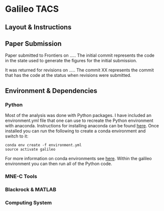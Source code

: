 # Galileo TACS

## Layout & Instructions

## Paper Submission
Paper submitted to Frontiers on ..... The initial commit represents the code in the state used to generate the figures for the initial submission.

It was returned for revisions on ..... The commit XX represents the commit that has the code at the status when revisions were submitted. 

## Environment & Dependencies

### Python

Most of the analysis was done with Python packages. I have included an environment.yml file that one can use to recreate the Python environment with anaconda. Instructions for installing anaconda can be found <a href="https://conda.io/docs/user-guide/install/download.html">here</a>. Once installed you can run the following to create a conda environment and switch to it:

	conda env create -f environment.yml
	source activate galileo

For more information on conda environments see <a href="https://conda.io/docs/user-guide/tasks/manage-environments.html">here</a>. Within the galileo environment you can then run all of the Python code.

### MNE-C Tools

### Blackrock & MATLAB

### Computing System

